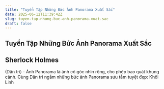 ```yaml
---
title: "Tuyển Tập Những Bức Ảnh Panorama Xuất Sắc"
date: 2025-06-12T11:39:42Z
slug: tuyen-tap-nhung-buc-anh-panorama-xuat-sac
draft: false
---
```


## Tuyển Tập Những Bức Ảnh Panorama Xuất Sắc

## Sherlock Holmes

(Dân trí) - Ảnh Panorama là ảnh có góc nhìn rộng, cho phép bao quát khung cảnh. Cùng Dân trí ngắm những bức ảnh Panorama sưu tầm tuyệt đẹp:
 Khôi Linh